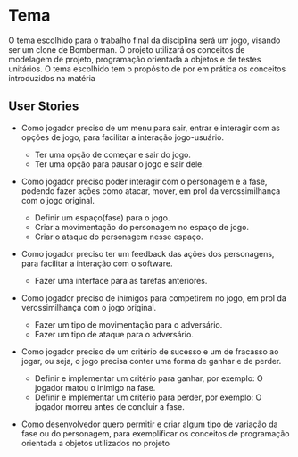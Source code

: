 # Tema
O tema escolhido para o trabalho final da disciplina será um jogo, visando ser um clone de Bomberman. O projeto utilizará os conceitos de modelagem de projeto, programação orientada a objetos e de testes unitários. O tema escolhido tem o propósito de por em prática os conceitos introduzidos na matéria

## User Stories
  - Como jogador preciso de um menu para sair, entrar e interagir com as opções de jogo, para facilitar a interação jogo-usuário.
     - Ter uma opção de começar e sair do jogo.
     - Ter uma opção para pausar o jogo e sair dele.
     
  - Como jogador preciso poder interagir com o personagem e a fase, podendo fazer ações como atacar, mover, em prol da verossimilhança com o jogo original.
    - Definir um espaço(fase) para o jogo.
    - Criar a movimentação do personagem no espaço de jogo.
    - Criar o ataque do personagem nesse espaço.
    
  - Como jogador preciso ter um feedback das ações dos personagens, para facilitar a interação com o software.
    - Fazer uma interface para as tarefas anteriores.
    
  - Como jogador preciso de inimigos para competirem no jogo, em prol da verossimilhança com o jogo original.
    - Fazer um tipo de movimentação para o adversário.
    - Fazer um tipo de ataque para o adversário.
    
  - Como jogador preciso de um critério de sucesso e um de fracasso ao jogar, ou seja, o jogo precisa conter uma forma de ganhar e de perder.
    - Definir e implementar um critério para ganhar, por exemplo: O jogador matou o inimigo na fase.
    - Definir e implementar um critério para perder, por exemplo: O jogador morreu antes de concluir a fase.
  - Como desenvolvedor quero permitir e criar algum tipo de variação da fase ou do personagem, para exemplificar os conceitos de programação orientada a objetos utilizados no projeto
